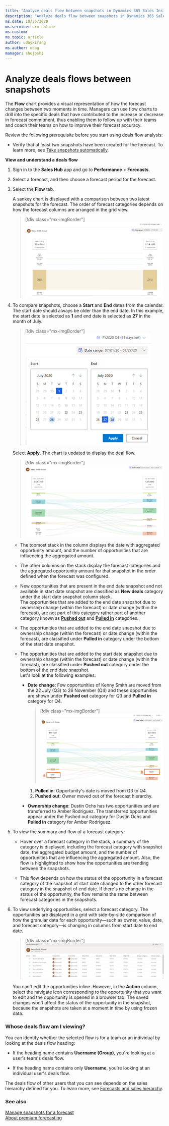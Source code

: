 ```yaml
---	
title: "Analyze deals flow between snapshots in Dynamics 365 Sales Insights | MicrosoftDocs"	
description: "Analyze deals flow between snapshots in Dynamics 365 Sales Insights."	
ms.date: 10/26/2020	
ms.service: crm-online
ms.custom: 	
ms.topic: article	
author: udaykirang	
ms.author: udag	
manager: shujoshi	
---	
```


# Analyze deals flows between snapshots	

The **Flow** chart provides a visual representation of how the forecast changes between two moments in time. Managers can use flow charts to drill into the specific deals that have contributed to the increase or decrease in forecast commitment, thus enabling them to follow up with their teams and coach their teams on how to improve their forecast accuracy.	

Review the following prerequisite before you start using deals flow analysis:	

- Verify that at least two snapshots have been created for the forecast. To learn more, see [Take snapshots automatically](manage-snapshots-forecast.md).	

**View and understand a deals flow**	

1.	Sign in to the **Sales Hub** app and go to **Performance** > **Forecasts**.	

2.	Select a forecast, and then choose a forecast period for the forecast.	

3.	Select the **Flow** tab.	

    A sankey chart is displayed with a comparison between two latest snapshots for the forecast. The order of forecast categories depends on how the forecast columns are arranged in the grid view.	

    > [!div class="mx-imgBorder"]	
    > ![Deal flown sankey chart](media/predictive-forecasting-deal-flow-sankey-chart.png "Deal flown sankey chart") 

4.	To compare snapshots, choose a **Start** and **End** dates from the calendar. The start date should always be older than the end date. In this example, the start date is selected as **1** and end date is selected as **27** in the month of July.	

    > [!div class="mx-imgBorder"]	
    > ![Select start and end date](media/predictive-forecasting-deal-flow-select-start-end-date.png "Select start and end date")	
 	
    Select **Apply**. The chart is updated to display the deal flow.	
    > [!div class="mx-imgBorder"]	
    > ![Deal flow chart between dates](media/predictive-forecasting-deal-flow-chart-between-dates.png "Deal flow chart between dates")    	
 	
    - The topmost stack in the column displays the date with aggregated opportunity amount, and the number of opportunities that are influencing the aggregated amount.	
    
    - The other columns on the stack display the forecast categories and the aggregated opportunity amount for that snapshot in the order defined when the forecast was configured.	

    - New opportunities that are present in the end date snapshot and not available in start date snapshot are classified as **New deals** category under the start date snapshot column stack.    
        The opportunities that are added to the end date snapshot due to ownership change (within the forecast) or date change (within the forecast), are not part of this category rather part of another category known as [**Pushed out**](#pushed-out) and [**Pulled in**](#pulled-in) categories. 	
    
    - <a name="pulled-in"></a>The opportunities that are added to the end date snapshot due to ownership change (within the forecast) or date change (within the forecast), are classified under **Pulled in** category under the bottom of the start date snapshot.   
    
    - <a name="pushed-out"></a>The opportunities that are added to the start date snapshot due to ownership change (within the forecast) or date change (within the forecast), are classified under **Pushed out** category under the bottom of the end date snapshot.   
        Let's look at the following examples:    
        - **Date change**: Few opportunities of Kenny Smith are moved from the 22 July (Q3) to 26 November (Q4) and these opportunities are shown under **Pushed out** category for Q3 and **Pulled in** category for Q4.     

            > [!div class="mx-imgBorder"]	
            > ![Example for pulled in and pushed out](media/predictive-forecasting-deal-flow-chart-kenny-smith.png "Example for pulled in and pushed out")    

            1. **Pulled in**: Opportunity's date is moved from Q3 to Q4.   
            2. **Pushed out**: Owner moved out of the forecast hierarchy.     
        
        - **Ownership change**: Dustin Ochs has two opportunities and are transferred to Amber Rodriguez. The transferred opportunities appear under the Pushed out category for Dustin Ochs and **Pulled in** category for Amber Rodriguez.   
	
5.	To view the summary and flow of a forecast category:	

    -	Hover over a forecast category in the stack, a summary of the category is displayed, including the forecast category with snapshot date, the aggregated budget amount, and the number of opportunities that are influencing the aggregated amount. Also, the flow is highlighted to show how the opportunities are trending between the snapshots.	

    -	This flow depends on how the status of the opportunity in a forecast category of the snapshot of start date changed to the other forecast category in the snapshot of end date. If there's no change in the status of the opportunity, the flow remains the same between forecast categories in the snapshots.	

6.	To view underlying opportunities, select a forecast category. The opportunities are displayed in a grid with side-by-side comparison of how the granular data for each opportunity—such as owner, value, date, and forecast category—is changing in columns from start date to end date.	

    > [!div class="mx-imgBorder"]	
    > ![Underlying opportunities of a forecast category](media/predictive-forecasting-deal-underlying-opportunities-forecast-category.png "Underlying opportunities of a forecast category")	

    You can't edit the opportunities inline. However, in the **Action** column, select the navigate icon corresponding to the opportunity that you want to edit and the opportunity is opened in a browser tab. The saved changes won't affect the status of the opportunity in the snapshot, because the snapshots are taken at a moment in time by using frozen data.	

### Whose deals flow am I viewing?	

You can identify whether the selected flow is for a team or an individual by looking at the deals flow heading:	

-	If the heading name contains **Username (Group)**, you're looking at a user's team's deals flow.	

-	If the heading name contains only **Username**, you're looking at an individual user's deals flow.	

The deals flow of other users that you can see depends on the sales hierarchy defined for you. To learn more, see [Forecasts and sales hierarchy](https://docs.microsoft.com/dynamics365/sales-enterprise/view-forecasts#forecasts-and-sales-hierarchy).	


### See also	

[Manage snapshots for a forecast](manage-snapshots-forecast.md)<br>	
[About premium forecasting](configure-premium-forecasting.md)
